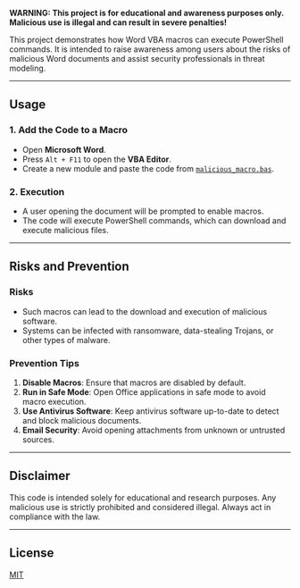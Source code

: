 **WARNING: This project is for educational and awareness purposes only. Malicious use is illegal and can result in severe penalties!**

This project demonstrates how Word VBA macros can execute PowerShell commands. It is intended to raise awareness among users about the risks of malicious Word documents and assist security professionals in threat modeling.

---

## Usage

### 1. Add the Code to a Macro
- Open **Microsoft Word**.
- Press `Alt + F11` to open the **VBA Editor**.
- Create a new module and paste the code from [`malicious_macro.bas`](malicious_macro.bas).

### 2. Execution
- A user opening the document will be prompted to enable macros.
- The code will execute PowerShell commands, which can download and execute malicious files.

---

## Risks and Prevention

### Risks
- Such macros can lead to the download and execution of malicious software.
- Systems can be infected with ransomware, data-stealing Trojans, or other types of malware.

### Prevention Tips
1. **Disable Macros**: Ensure that macros are disabled by default.
2. **Run in Safe Mode**: Open Office applications in safe mode to avoid macro execution.
3. **Use Antivirus Software**: Keep antivirus software up-to-date to detect and block malicious documents.
4. **Email Security**: Avoid opening attachments from unknown or untrusted sources.

---

## Disclaimer

This code is intended solely for educational and research purposes. Any malicious use is strictly prohibited and considered illegal. Always act in compliance with the law.

---

## License

[MIT](https://opensource.org/licenses/MIT)
